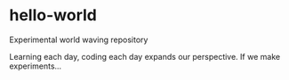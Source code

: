 # hello-world
Experimental world waving repository

Learning each day, coding each day expands our perspective.
If we make experiments...
